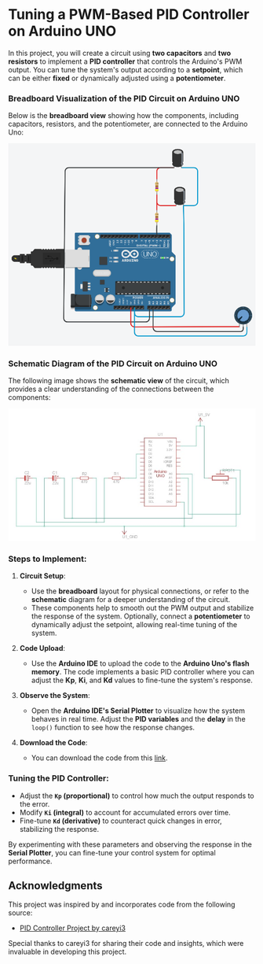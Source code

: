# Tuning a PWM-Based PID Controller on Arduino UNO

In this project, you will create a circuit using **two capacitors** and **two resistors** to implement a **PID controller** that controls the Arduino's PWM output. You can tune the system's output according to a **setpoint**, which can be either **fixed** or dynamically adjusted using a **potentiometer**.

### Breadboard Visualization of the PID Circuit on Arduino UNO

Below is the **breadboard view** showing how the components, including capacitors, resistors, and the potentiometer, are connected to the Arduino Uno:

<img src="./lesson_images/arduino_uno_pid.png" alt="Arduino UNO PID Visualization (Breadboard View)" width="1000"/>

### Schematic Diagram of the PID Circuit on Arduino UNO

The following image shows the **schematic view** of the circuit, which provides a clear understanding of the connections between the components:

<img src="./lesson_images/arduino_uno_pid_schematic.jpg" alt="Arduino UNO PID Circuit (Schematic View)" width="1000"/>

### Steps to Implement:

1. **Circuit Setup**: 
   - Use the **breadboard** layout for physical connections, or refer to the **schematic** diagram for a deeper understanding of the circuit.
   - These components help to smooth out the PWM output and stabilize the response of the system. Optionally, connect a **potentiometer** to dynamically adjust the setpoint, allowing real-time tuning of the system.

2. **Code Upload**:
   - Use the **Arduino IDE** to upload the code to the **Arduino Uno's flash memory**. The code implements a basic PID controller where you can adjust the **Kp**, **Ki**, and **Kd** values to fine-tune the system's response.
   
3. **Observe the System**:
   - Open the **Arduino IDE's Serial Plotter** to visualize how the system behaves in real time. Adjust the **PID variables** and the **delay** in the `loop()` function to see how the response changes.
   
4. **Download the Code**:
   - You can download the code from this [link](./pid_controller_arduino_uno/pid_controller_arduino_uno.ino).

### Tuning the PID Controller:
- Adjust the **`Kp` (proportional)** to control how much the output responds to the error.
- Modify **`Ki` (integral)** to account for accumulated errors over time.
- Fine-tune **`Kd` (derivative)** to counteract quick changes in error, stabilizing the response.

By experimenting with these parameters and observing the response in the **Serial Plotter**, you can fine-tune your control system for optimal performance.

## Acknowledgments

This project was inspired by and incorporates code from the following source:

- [PID Controller Project by careyi3](https://gist.github.com/careyi3/02a57dfd3a62a96d46171489c83488bd)

Special thanks to careyi3 for sharing their code and insights, which were invaluable in developing this project.

